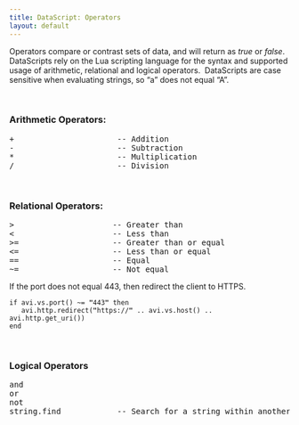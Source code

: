 ```yaml
---
title: DataScript: Operators
layout: default
---
```

Operators compare or contrast sets of data, and will return as *true* or *false*.  DataScripts rely on the Lua scripting language for the syntax and supported usage of arithmetic, relational and logical operators.  DataScripts are case sensitive when evaluating strings, so “a” does not equal “A”.

 

### Arithmetic Operators:

<pre crayon="false" class="">+&nbsp; &nbsp;&nbsp;&nbsp;&nbsp;&nbsp;&nbsp;&nbsp;&nbsp;&nbsp;&nbsp;&nbsp;&nbsp;&nbsp;&nbsp;&nbsp;&nbsp;&nbsp;&nbsp;&nbsp; -- Addition
- &nbsp;&nbsp;&nbsp;&nbsp;&nbsp;&nbsp;&nbsp;&nbsp;&nbsp;&nbsp;&nbsp;&nbsp;&nbsp;&nbsp;&nbsp;&nbsp;&nbsp;&nbsp;&nbsp;&nbsp; -- Subtraction
*&nbsp; &nbsp;&nbsp;&nbsp;&nbsp;&nbsp;&nbsp;&nbsp;&nbsp;&nbsp;&nbsp;&nbsp;&nbsp;&nbsp;&nbsp;&nbsp;&nbsp;&nbsp;&nbsp;&nbsp; -- Multiplication
/&nbsp; &nbsp;&nbsp;&nbsp;&nbsp;&nbsp;&nbsp;&nbsp;&nbsp;&nbsp;&nbsp;&nbsp;&nbsp;&nbsp;&nbsp;&nbsp;&nbsp;&nbsp;&nbsp;&nbsp; -- Division</pre>

 

### Relational Operators:

<pre crayon="false" class="">&gt;&nbsp;&nbsp;&nbsp; &nbsp;&nbsp;&nbsp;&nbsp;&nbsp; &nbsp;&nbsp;&nbsp;&nbsp;&nbsp;&nbsp;&nbsp;&nbsp;&nbsp;&nbsp; -- Greater than
&lt;&nbsp;&nbsp;&nbsp; &nbsp;&nbsp;&nbsp;&nbsp;&nbsp; &nbsp;&nbsp;&nbsp;&nbsp;&nbsp;&nbsp;&nbsp;&nbsp;&nbsp;&nbsp; -- Less than
&gt;=&nbsp; &nbsp;&nbsp;&nbsp;&nbsp;&nbsp; &nbsp;&nbsp;&nbsp;&nbsp;&nbsp;&nbsp;&nbsp;&nbsp;&nbsp;&nbsp;&nbsp; -- Greater than or equal
&lt;=&nbsp; &nbsp;&nbsp;&nbsp;&nbsp;&nbsp; &nbsp;&nbsp;&nbsp;&nbsp;&nbsp;&nbsp;&nbsp;&nbsp;&nbsp;&nbsp;&nbsp; -- Less than or equal
==&nbsp; &nbsp;&nbsp;&nbsp;&nbsp;&nbsp; &nbsp;&nbsp;&nbsp;&nbsp;&nbsp;&nbsp;&nbsp;&nbsp;&nbsp;&nbsp;&nbsp; -- Equal
~=&nbsp; &nbsp;&nbsp;&nbsp;&nbsp;&nbsp; &nbsp;&nbsp;&nbsp;&nbsp;&nbsp;&nbsp;&nbsp;&nbsp;&nbsp;&nbsp;&nbsp; -- Not equal</pre>

If the port does not equal 443, then redirect the client to HTTPS.

<pre><code class="language-lua">if avi.vs.port() ~= <strong>"</strong>443<strong>"</strong> then
&nbsp;&nbsp; avi.http.redirect(<strong>"</strong>https://<strong>"</strong> .. avi.vs.host() .. avi.http.get_uri())
end</code></pre>

 

### Logical Operators

<pre crayon="false" class="">and
or
not
string.find&nbsp;&nbsp;&nbsp;&nbsp;&nbsp;   &nbsp;&nbsp;&nbsp; -- Search for a string within another string.</pre>

 